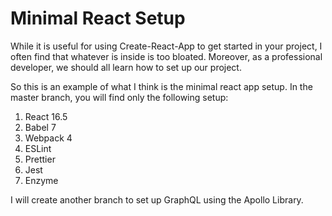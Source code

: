 # Minimal React Setup

While it is useful for using Create-React-App to get started in your project, I often find that whatever is inside is too bloated. Moreover, as a professional developer, we should all learn how to set up our project.

So this is an example of what I think is the minimal react app setup. In the master branch, you will find only the following setup:
1. React 16.5
2. Babel 7
3. Webpack 4
4. ESLint
5. Prettier
6. Jest
7. Enzyme

I will create another branch to set up GraphQL using the Apollo Library.